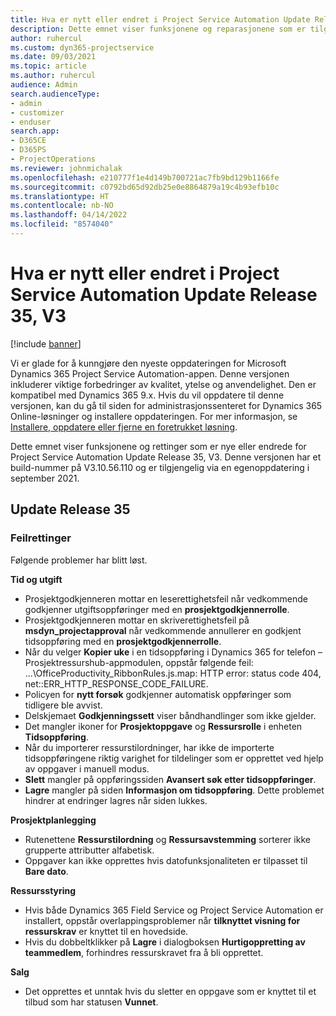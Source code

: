 ```yaml
---
title: Hva er nytt eller endret i Project Service Automation Update Release 35, V3
description: Dette emnet viser funksjonene og reparasjonene som er tilgjengelige i Microsoft Dynamics 365 Project Service Automation-oppdateringsutgivelsen 35, V3.
author: ruhercul
ms.custom: dyn365-projectservice
ms.date: 09/03/2021
ms.topic: article
ms.author: ruhercul
audience: Admin
search.audienceType:
- admin
- customizer
- enduser
search.app:
- D365CE
- D365PS
- ProjectOperations
ms.reviewer: johnmichalak
ms.openlocfilehash: e210777f1e4d149b700721ac7fb9bd129b1166fe
ms.sourcegitcommit: c0792bd65d92db25e0e8864879a19c4b93efb10c
ms.translationtype: HT
ms.contentlocale: nb-NO
ms.lasthandoff: 04/14/2022
ms.locfileid: "8574040"
---
```

# <a name="whats-new-or-changed-in-project-service-automation-update-release-35-v3"></a>Hva er nytt eller endret i Project Service Automation Update Release 35, V3

[!include [banner](../includes/psa-now-project-operations.md)]

Vi er glade for å kunngjøre den nyeste oppdateringen for Microsoft Dynamics 365 Project Service Automation-appen. Denne versjonen inkluderer viktige forbedringer av kvalitet, ytelse og anvendelighet. Den er kompatibel med Dynamics 365 9.x. Hvis du vil oppdatere til denne versjonen, kan du gå til siden for administrasjonssenteret for Dynamics 365 Online-løsninger og installere oppdateringen. For mer informasjon, se [Installere, oppdatere eller fjerne en foretrukket løsning](/power-platform/admin/install-remove-preferred-solution).

Dette emnet viser funksjonene og rettinger som er nye eller endrede for Project Service Automation Update Release 35, V3. Denne versjonen har et build-nummer på V3.10.56.110 og er tilgjengelig via en egenoppdatering i september 2021.

## <a name="update-release-35"></a>Update Release 35

### <a name="bug-fixes"></a>Feilrettinger

Følgende problemer har blitt løst.

**Tid og utgift**

- Prosjektgodkjenneren mottar en leserettighetsfeil når vedkommende godkjenner utgiftsoppføringer med en **prosjektgodkjennerrolle**.
- Prosjektgodkjenneren mottar en skriverettighetsfeil på **msdyn_projectapproval** når vedkommende annullerer en godkjent tidsoppføring med en **prosjektgodkjennerrolle**.
- Når du velger **Kopier uke** i en tidsoppføring i Dynamics 365 for telefon – Prosjektressurshub-appmodulen, oppstår følgende feil: ...\OfficeProductivity_RibbonRules.js.map: HTTP error: status code 404, net::ERR_HTTP_RESPONSE_CODE_FAILURE.
- Policyen for **nytt forsøk** godkjenner automatisk oppføringer som tidligere ble avvist.
- Delskjemaet **Godkjenningssett** viser båndhandlinger som ikke gjelder.
- Det mangler ikoner for **Prosjektoppgave** og **Ressursrolle** i enheten **Tidsoppføring**.
- Når du importerer ressurstilordninger, har ikke de importerte tidsoppføringene riktig varighet for tildelinger som er opprettet ved hjelp av oppgaver i manuell modus.
- **Slett** mangler på oppføringssiden **Avansert søk etter tidsoppføringer**.
- **Lagre** mangler på siden **Informasjon om tidsoppføring**. Dette problemet hindrer at endringer lagres når siden lukkes.

**Prosjektplanlegging**

- Rutenettene **Ressurstilordning** og **Ressursavstemming** sorterer ikke grupperte attributter alfabetisk.
- Oppgaver kan ikke opprettes hvis datofunksjonaliteten er tilpasset til **Bare dato**.

**Ressursstyring**

- Hvis både Dynamics 365 Field Service og Project Service Automation er installert, oppstår overlappingsproblemer når **tilknyttet visning for ressurskrav** er knyttet til en hovedside.
- Hvis du dobbeltklikker på **Lagre** i dialogboksen **Hurtigoppretting av teammedlem**, forhindres ressurskravet fra å bli opprettet.

**Salg**

- Det opprettes et unntak hvis du sletter en oppgave som er knyttet til et tilbud som har statusen **Vunnet**.
